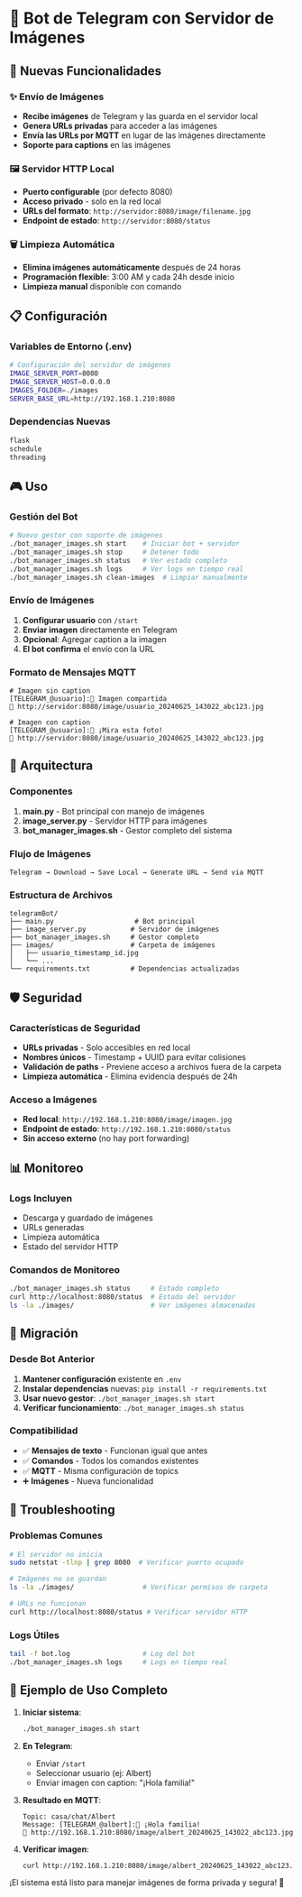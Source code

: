 # 📸 Bot de Telegram con Servidor de Imágenes

## 🚀 Nuevas Funcionalidades

### ✨ Envío de Imágenes
- **Recibe imágenes** de Telegram y las guarda en el servidor local
- **Genera URLs privadas** para acceder a las imágenes
- **Envía las URLs por MQTT** en lugar de las imágenes directamente
- **Soporte para captions** en las imágenes

### 🖼️ Servidor HTTP Local
- **Puerto configurable** (por defecto 8080)
- **Acceso privado** - solo en la red local
- **URLs del formato**: `http://servidor:8080/image/filename.jpg`
- **Endpoint de estado**: `http://servidor:8080/status`

### 🗑️ Limpieza Automática
- **Elimina imágenes automáticamente** después de 24 horas
- **Programación flexible**: 3:00 AM y cada 24h desde inicio
- **Limpieza manual** disponible con comando

## 📋 Configuración

### Variables de Entorno (.env)
```bash
# Configuración del servidor de imágenes
IMAGE_SERVER_PORT=8080
IMAGE_SERVER_HOST=0.0.0.0
IMAGES_FOLDER=./images
SERVER_BASE_URL=http://192.168.1.210:8080
```

### Dependencias Nuevas
```bash
flask
schedule
threading
```

## 🎮 Uso

### Gestión del Bot
```bash
# Nuevo gestor con soporte de imágenes
./bot_manager_images.sh start    # Iniciar bot + servidor
./bot_manager_images.sh stop     # Detener todo
./bot_manager_images.sh status   # Ver estado completo
./bot_manager_images.sh logs     # Ver logs en tiempo real
./bot_manager_images.sh clean-images  # Limpiar manualmente
```

### Envío de Imágenes
1. **Configurar usuario** con `/start`
2. **Enviar imagen** directamente en Telegram
3. **Opcional**: Agregar caption a la imagen
4. **El bot confirma** el envío con la URL

### Formato de Mensajes MQTT
```
# Imagen sin caption
[TELEGRAM_@usuario]:📸 Imagen compartida
🔗 http://servidor:8080/image/usuario_20240625_143022_abc123.jpg

# Imagen con caption
[TELEGRAM_@usuario]:📸 ¡Mira esta foto!
🔗 http://servidor:8080/image/usuario_20240625_143022_abc123.jpg
```

## 🔧 Arquitectura

### Componentes
1. **main.py** - Bot principal con manejo de imágenes
2. **image_server.py** - Servidor HTTP para imágenes
3. **bot_manager_images.sh** - Gestor completo del sistema

### Flujo de Imágenes
```
Telegram → Download → Save Local → Generate URL → Send via MQTT
```

### Estructura de Archivos
```
telegramBot/
├── main.py                    # Bot principal
├── image_server.py           # Servidor de imágenes
├── bot_manager_images.sh     # Gestor completo
├── images/                   # Carpeta de imágenes
│   ├── usuario_timestamp_id.jpg
│   └── ...
└── requirements.txt          # Dependencias actualizadas
```

## 🛡️ Seguridad

### Características de Seguridad
- **URLs privadas** - Solo accesibles en red local
- **Nombres únicos** - Timestamp + UUID para evitar colisiones
- **Validación de paths** - Previene acceso a archivos fuera de la carpeta
- **Limpieza automática** - Elimina evidencia después de 24h

### Acceso a Imágenes
- **Red local**: `http://192.168.1.210:8080/image/imagen.jpg`
- **Endpoint de estado**: `http://192.168.1.210:8080/status`
- **Sin acceso externo** (no hay port forwarding)

## 📊 Monitoreo

### Logs Incluyen
- Descarga y guardado de imágenes
- URLs generadas
- Limpieza automática
- Estado del servidor HTTP

### Comandos de Monitoreo
```bash
./bot_manager_images.sh status     # Estado completo
curl http://localhost:8080/status  # Estado del servidor
ls -la ./images/                   # Ver imágenes almacenadas
```

## 🔄 Migración

### Desde Bot Anterior
1. **Mantener configuración** existente en `.env`
2. **Instalar dependencias** nuevas: `pip install -r requirements.txt`
3. **Usar nuevo gestor**: `./bot_manager_images.sh start`
4. **Verificar funcionamiento**: `./bot_manager_images.sh status`

### Compatibilidad
- ✅ **Mensajes de texto** - Funcionan igual que antes
- ✅ **Comandos** - Todos los comandos existentes
- ✅ **MQTT** - Misma configuración de topics
- ➕ **Imágenes** - Nueva funcionalidad

## 🚨 Troubleshooting

### Problemas Comunes
```bash
# El servidor no inicia
sudo netstat -tlnp | grep 8080  # Verificar puerto ocupado

# Imágenes no se guardan
ls -la ./images/                 # Verificar permisos de carpeta

# URLs no funcionan
curl http://localhost:8080/status # Verificar servidor HTTP
```

### Logs Útiles
```bash
tail -f bot.log                  # Log del bot
./bot_manager_images.sh logs     # Logs en tiempo real
```

## 📝 Ejemplo de Uso Completo

1. **Iniciar sistema**:
   ```bash
   ./bot_manager_images.sh start
   ```

2. **En Telegram**:
   - Enviar `/start`
   - Seleccionar usuario (ej: Albert)
   - Enviar imagen con caption: "¡Hola familia!"

3. **Resultado en MQTT**:
   ```
   Topic: casa/chat/Albert
   Message: [TELEGRAM_@albert]:📸 ¡Hola familia!
   🔗 http://192.168.1.210:8080/image/albert_20240625_143022_abc123.jpg
   ```

4. **Verificar imagen**:
   ```bash
   curl http://192.168.1.210:8080/image/albert_20240625_143022_abc123.jpg
   ```

¡El sistema está listo para manejar imágenes de forma privada y segura! 🎉
